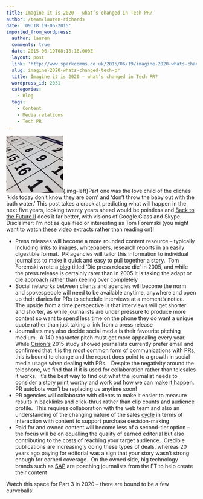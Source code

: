 ```yaml
---
title: Imagine it is 2020 – what’s changed in Tech PR?
author: /team/lauren-richards
date: '09:18 19-06-2015'
imported_from_wordpress:
  author: lauren
  comments: true
  date: 2015-06-19T08:18:18.000Z
  layout: post
  link: 'http://www.sparkcomms.co.uk/2015/06/19/imagine-2020-whats-changed-tech-pr/'
  slug: imagine-2020-whats-changed-tech-pr
  title: Imagine it is 2020 – what’s changed in Tech PR?
  wordpress_id: 2031
  categories:
    - Blog
  tags:
    - Content
    - Media relations
    - Tech PR
---
```


![calendar-660670_640](calendar-660670_640-150x150.jpg){.img-left}Part one was the love child of the clichés ‘kids today don’t know they are born’ and ‘don’t throw the baby out with the bath water.’ This post takes a crack at predicting what will happen in the next five years, looking twenty years ahead would be pointless and [Back to the Future II](http://www.theguardian.com/film/filmblog/2015/jan/02/what-back-to-the-future-part-ii-got-right-and-wrong-about-2015-an-a-zII) does it far better, with visions of Google Glass and Skype.  Disclaimer: I’m not as qualified or interesting as Tom Foremski (you might want to watch [these](http://www.mynewsdesk.com/uk/mynewsdesk/blog_posts/technology-and-media-expert-tom-foremski-talks-futurecommms-28935) video extracts rather than reading on)!

  * Press releases will become a more rounded content resource – typically including links to images, whitepapers, research reports in an easily digestible format.  PR agencies will tailor this information to individual journalists to make it quick and easy to pull together a story.  Tom Foremski wrote a [blog](http://www.siliconvalleywatcher.com/mt/archives/2006/02/die_press_relea.php) titled ‘Die press release die’ in 2005, and while the press release is certainly rarer than in 2005 it is taking the adapt or die approach rather than keeling over completely
  * Social networks between clients and agencies will become the norm and spokespeople will need to be available anytime, anywhere and open up their diaries for PRs to schedule interviews at a moment’s notice.  The upside from a time perspective is that interviews will get shorter and shorter, as while journalists are under pressure to produce more content so want to spend less time on the phone they do want a unique quote rather than just taking a link from a press release
  * Journalists may also decide social media is their favourite pitching medium.  A 140 character pitch must get more appealing every year.  While [Cision's](http://www.cision.com/uk/blog/tag/social-journalism-study-2015/) 2015 study showed journalists currently prefer email and confirmed that it is the most common form of communications with PRs, this is bound to change and the report does point to a growth in social media usage when dealing with PRs.   Despite the negativity around the telephone, we find that if it is used for collaboration rather than telesales it works.  It’s the best way to find out what the journalist needs to consider a story print worthy and work out how we can make it happen.  PR autobots won’t be replacing us anytime soon!
  * PR agencies will collaborate with clients to make it easier to measure results in backlinks and click-thrus rather than clip counts and audience profile.  This requires collaboration with the web team and also an understanding of the changing nature of the sales [cycle](http://blogs.forrester.com/lori_wizdo/12-10-04-buyer_behavior_helps_b2b_marketers_guide_the_buyers_journey) in terms of interaction with content to support purchase decision-making
  * Paid for and owned content will become less of a second-tier option – the focus will be on equalling the quality of earned editorial but also contributing to the costs of reaching your target audience.  Credible publications are increasingly doing these types of deals, whereas 20 years ago paying for editorial was a sign that your story wasn’t strong enough for earned coverage.  On the owned side, big technology brands such as [SAP](https://www.news-sap.com/author/paultaylor/) are poaching journalists from the FT to help create their content

Watch this space for Part 3 in 2020 – there are bound to be a few curveballs!

